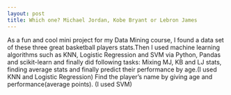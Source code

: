 ```yaml
---
layout: post
title: Which one? Michael Jordan, Kobe Bryant or Lebron James
---
```


As a fun and cool mini project for my Data Mining course, I found a data set of these three great basketball players stats.Then I used machine learning algorithms such as KNN, Logistic Regression and SVM via Python, Pandas and scikit-learn and finally did following tasks:
Mixing MJ, KB and LJ stats, finding average stats and finally predict their performance by age.(I used KNN and Logistic Regression)
Find the player’s name by giving age and performance(average points). (I used SVM)
